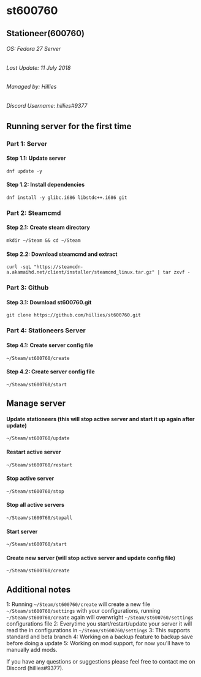 # st600760

## Stationeer(600760) 
###### OS: Fedora 27 Server
###### Last Update: 11 July 2018
###### Managed by: Hillies
###### Discord Username: hillies#9377 






## Running server for the first time



### Part 1: Server

#### Step 1.1: Update server
`dnf update -y`

#### Step 1.2: Install dependencies
`dnf install -y glibc.i686 libstdc++.i686 git`



### Part 2: Steamcmd

#### Step 2.1: Create steam directory
`mkdir ~/Steam && cd ~/Steam`

#### Step 2.2: Download steamcmd and extract
`curl -sqL "https://steamcdn-a.akamaihd.net/client/installer/steamcmd_linux.tar.gz" | tar zxvf -`



### Part 3: Github

#### Step 3.1: Download st600760.git
`git clone https://github.com/hillies/st600760.git`



### Part 4: Stationeers Server

#### Step 4.1: Create server config file
`~/Steam/st600760/create`

#### Step 4.2: Create server config file
`~/Steam/st600760/start`



## Manage server

#### Update stationeers (this will stop active server and start it up again after update)
`~/Steam/st600760/update`

#### Restart active server
`~/Steam/st600760/restart`

#### Stop active server
`~/Steam/st600760/stop`

#### Stop all active servers
`~/Steam/st600760/stopall`

#### Start server
`~/Steam/st600760/start`

#### Create new server (will stop active server and update config file)
`~/Steam/st600760/create`


## Additional notes

1: Running `~/Steam/st600760/create` will create a new file `~/Steam/st600760/settings` with your configurations, running `~/Steam/st600760/create` again will overwright `~/Steam/st600760/settings` configurations file
2: Everytime you start/restart/update your server it will read the in configurations in `~/Steam/st600760/settings`
3: This supports standard and beta branch
4: Working on a backup feature to backup save before doing a update
5: Working on mod support, for now you'll have to manually add mods.

If you have any questions or suggestions please feel free to contact me on Discord (hillies#9377).
